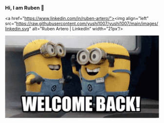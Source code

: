 ### Hi, I am Ruben 👋 
<a href=”https://www.linkedin.com/in/ruben-artero/"><img align=”left” src=”https://raw.githubusercontent.com/yushi1007/yushi1007/main/images/linkedin.svg" alt=”Ruben Artero | LinkedIn” width=”21px”/></a>


![](https://github.com/RuXBee/RuXBee/blob/main/gifs/tenor.gif)


